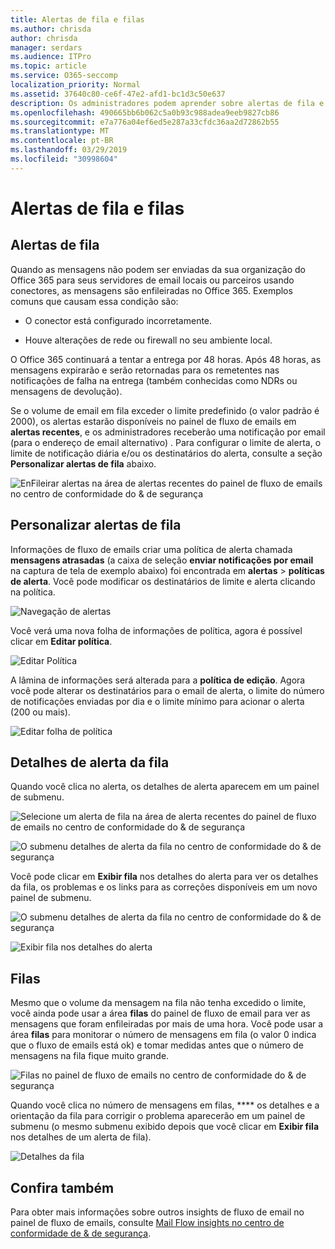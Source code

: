 ```yaml
---
title: Alertas de fila e filas
ms.author: chrisda
author: chrisda
manager: serdars
ms.audience: ITPro
ms.topic: article
ms.service: O365-seccomp
localization_priority: Normal
ms.assetid: 37640c80-ce6f-47e2-afd1-bc1d3c50e637
description: Os administradores podem aprender sobre alertas de fila e filas no painel de fluxo de emails no centro de conformidade do & de segurança.
ms.openlocfilehash: 490665bb6b062c5a0b93c988adea9eeb9827cb86
ms.sourcegitcommit: e7a776a04ef6ed5e287a33cfdc36aa2d72862b55
ms.translationtype: MT
ms.contentlocale: pt-BR
ms.lasthandoff: 03/29/2019
ms.locfileid: "30998604"
---
```

# <a name="queue-alerts-and-queues"></a>Alertas de fila e filas

## <a name="queue-alerts"></a>Alertas de fila

Quando as mensagens não podem ser enviadas da sua organização do Office 365 para seus servidores de email locais ou parceiros usando conectores, as mensagens são enfileiradas no Office 365. Exemplos comuns que causam essa condição são:

- O conector está configurado incorretamente.

- Houve alterações de rede ou firewall no seu ambiente local.

O Office 365 continuará a tentar a entrega por 48 horas. Após 48 horas, as mensagens expirarão e serão retornadas para os remetentes nas notificações de falha na entrega (também conhecidas como NDRs ou mensagens de devolução).

Se o volume de email em fila exceder o limite predefinido (o valor padrão é 2000), os alertas estarão disponíveis no painel de fluxo de emails em **alertas recentes**, e os administradores receberão uma notificação por email (para o endereço de email alternativo) . Para configurar o limite de alerta, o limite de notificação diária e/ou os destinatários do alerta, consulte a seção **Personalizar alertas de fila** abaixo.

![EnFileirar alertas na área de alertas recentes do painel de fluxo de emails no centro de conformidade do & de segurança](media/5fc4a51c-6118-4270-960b-c6b176ef94ae.png)

## <a name="customize-queue-alerts"></a>Personalizar alertas de fila

Informações de fluxo de emails criar uma política de alerta chamada **mensagens atrasadas** (a caixa de seleção **enviar notificações por email** na captura de tela de exemplo abaixo) foi encontrada em **alertas** \> **políticas de alerta**. Você pode modificar os destinatários de limite e alerta clicando na política.

![Navegação de alertas](media/efb95976-9e0b-484e-a2fd-093c5bc7a40f.png)

Você verá uma nova folha de informações de política, agora é possível clicar em **Editar política**.

![Editar Política ](media/ed2aceae-3ee2-4849-a17e-87915987a7dd.png)

A lâmina de informações será alterada para a **política de edição**. Agora você pode alterar os destinatários para o email de alerta, o limite do número de notificações enviadas por dia e o limite mínimo para acionar o alerta (200 ou mais).

![Editar folha de política](media/c657cc74-7867-474c-b2c9-dc478449f990.png)

## <a name="queue-alert-details"></a>Detalhes de alerta da fila

Quando você clica no alerta, os detalhes de alerta aparecem em um painel de submenu.

![Selecione um alerta de fila na área de alerta recentes do painel de fluxo de emails no centro de conformidade do & de segurança](media/1f6b0e96-5b2c-41ef-9684-9d813b3fabe6.png)

![O submenu detalhes de alerta da fila no centro de conformidade do & de segurança](media/105c8fff-912f-4763-8806-2740ebdecd4b.png)

Você pode clicar em **Exibir fila** nos detalhes do alerta para ver os detalhes da fila, os problemas e os links para as correções disponíveis em um novo painel de submenu.

![O submenu detalhes de alerta da fila no centro de conformidade do & de segurança](media/8ff60955-55ef-4f32-a966-85e02cb608d1.png)

![Exibir fila nos detalhes do alerta](media/4eb088fe-5dd9-4bf4-b959-c1bb2545c515.png)

## <a name="queues"></a>Filas

Mesmo que o volume da mensagem na fila não tenha excedido o limite, você ainda pode usar a área **filas** do painel de fluxo de email para ver as mensagens que foram enfileiradas por mais de uma hora. Você pode usar a área **filas** para monitorar o número de mensagens em fila (o valor 0 indica que o fluxo de emails está ok) e tomar medidas antes que o número de mensagens na fila fique muito grande.

![Filas no painel de fluxo de emails no centro de conformidade do & de segurança](media/0ef6e2ef-dd22-4363-9d4a-b20a00babc9f.png)

Quando você clica no número de mensagens em filas, **** os detalhes e a orientação da fila para corrigir o problema aparecerão em um painel de submenu (o mesmo submenu exibido depois que você clicar em **Exibir fila** nos detalhes de um alerta de fila).

![Detalhes da fila](media/4eb088fe-5dd9-4bf4-b959-c1bb2545c515.png)

## <a name="see-also"></a>Confira também

Para obter mais informações sobre outros insights de fluxo de email no painel de fluxo de emails, consulte [Mail Flow insights no centro de conformidade de & de segurança](mail-flow-insights.md).

